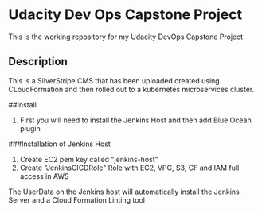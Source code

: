 # Udacity Dev Ops Capstone Project
This is the working repository for my Udacity DevOps Capstone Project 

## Description

This is a SilverStripe CMS that has been uploaded created using CLoudFormation and then rolled out to a kubernetes
 microservices cluster.

##Install

1. First you will need to install the Jenkins Host and then add Blue Ocean plugin

###Installation of Jenkins Host
1. Create EC2 pem key called "jenkins-host"
2. Create "JenkinsCICDRole" Role with EC2, VPC, S3, CF and IAM full access in AWS

The UserData on the Jenkins host will automatically install the Jenkins Server and a Cloud Formation Linting tool
